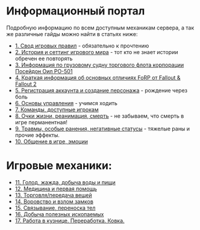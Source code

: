 # Информационный портал

Подробную информацию по всем доступным механикам сервера, а так же различные гайды можно найти в статьях ниже:

- [1. Свод игровых правил](/info/rules/) - обязательно к прочтению
- [2. История и сеттинг игрового мира](/info/lore/) - тот кто не знает истории обречен ее повторять
- [3. Информация по грузовому судну торгового флота корпорации Посейдон Оил PO-501](/info/poseidon/)
- [4. Краткая информация об основных отличиях FoRP от Fallout & Fallout 2](/info/intro1)
- [5. Регистрация аккаунта и создание персонажа](/info/start/) - рождение через боль
- [6. Основы управления](/info/basics) - учимся ходить
- [7. Команды, доступные игрокам](/info/keys)
- [8. Очки жизни, реанимация, cмерть](/info/hp) - не забываем, что смерть в игре перманентная!
- [9. Травмы, особые ранения, негативные статусы](/info/status) - тяжелые раны и прочие эффекты.
- [10. Общение в игре, эмоции](/info/chat)

# Игровые механики:

- [11. Голод, жажда, добыча воды и пищи](/info/hunger/)
- [12. Медицина и первая помощь](/info/medicine/)
- [13. Торговля/передача вещей](/info/trading)
- [14. Воровство и взлом замков](/info/thief)
- [15. Связывание, переноска тел](/info/bondage)
- [16. Добыча полезных ископаемых](/info/mining)
- [17. Работа в кузнице. Переработка. Ковка.](/info/smelting)


